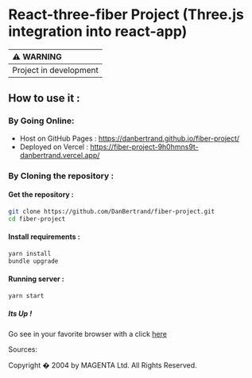 # React-three-fiber Project (Three.js integration into react-app)

| :warning: WARNING          |
|:---------------------------|
| Project in development     |

## How to use it :

### By Going Online:

- Host on GitHub Pages : https://danbertrand.github.io/fiber-project/
- Deployed on Vercel : https://fiber-project-9h0hmns9t-danbertrand.vercel.app/

### By Cloning the repository :

#### Get  the repository :

```bash
git clone https://github.com/DanBertrand/fiber-project.git
cd fiber-project
```

#### Install requirements :

```bash
yarn install
bundle upgrade
```

#### Running server :

```bash
yarn start
```

##### Its Up !

Go see in your favorite browser with a click [here](http://localhost:3000/)


Sources:

Copyright � 2004 by MAGENTA Ltd. All Rights Reserved.
